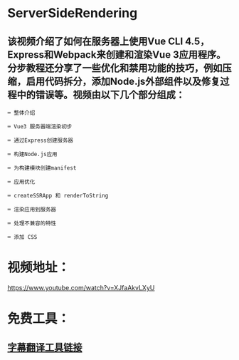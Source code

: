 # ServerSideRendering

## 该视频介绍了如何在服务器上使用Vue CLI 4.5，Express和Webpack来创建和渲染Vue 3应用程序。 分步教程还分享了一些优化和禁用功能的技巧，例如压缩，启用代码拆分，添加Node.js外部组件以及修复过程中的错误等。视频由以下几个部分组成：

    ⌨️ 整体介绍

    ⌨️ Vue3 服务器端渲染初步

    ⌨️ 通过Express创建服务器

    ⌨️ 构建Node.js应用

    ⌨️ 为构建模块创建manifest

    ⌨️ 应用优化

    ⌨️ createSSRApp 和 renderToString

    ⌨️ 渲染应用到服务器

    ⌨️ 处理不兼容的特性

    ⌨️ 添加 CSS
    
# 视频地址： 
https://www.youtube.com/watch?v=XJfaAkvLXyU

# 免费工具：
        
## [字幕翻译工具链接](https://gist.github.com/qwertyuiop6/8499fe086491da90617fe17c32716d4e)
